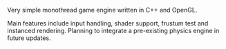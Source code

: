 Very simple monothread game engine written in C++ and OpenGL.

Main features include input handling, shader support, frustum test and instanced rendering. Planning to integrate a pre-existing physics engine in future updates.
